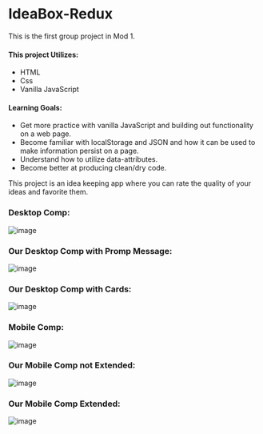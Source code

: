 # IdeaBox-Redux

This is the first group project in Mod 1. 

#### This project Utilizes:

* HTML
* Css
* Vanilla JavaScript

#### Learning Goals:

* Get more practice with vanilla JavaScript and building out functionality on a web page.
* Become familiar with localStorage and JSON and how it can be used to make information persist on a page.
* Understand how to utilize data-attributes.
* Become better at producing clean/dry code.

This project is an idea keeping app where you can rate the quality of your ideas and favorite them.

### Desktop Comp:
![image](https://user-images.githubusercontent.com/47184994/58114507-1dc11180-7bb5-11e9-8fd3-92c0a87a6532.png)

### Our Desktop Comp with Promp Message:
![image](https://user-images.githubusercontent.com/47184994/58433393-5dd03a80-8074-11e9-8a56-2b41dbd0da4d.png)

### Our Desktop Comp with Cards:
![image](https://user-images.githubusercontent.com/47184994/58433469-b30c4c00-8074-11e9-822e-5209fc5a532c.png)

### Mobile Comp:
![image](https://user-images.githubusercontent.com/47184994/58114560-36312c00-7bb5-11e9-8018-441d95ee0a48.png)

### Our Mobile Comp not Extended:
![image](https://user-images.githubusercontent.com/47184994/58433527-f5ce2400-8074-11e9-955b-3aeba6345bae.png)

### Our Mobile Comp Extended:
![image](https://user-images.githubusercontent.com/47184994/58433576-2615c280-8075-11e9-9c31-decdece7203f.png)
